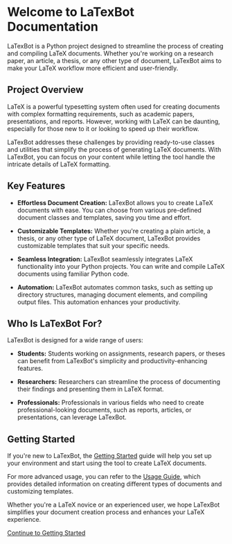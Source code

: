 # Welcome to LaTexBot Documentation

LaTexBot is a Python project designed to streamline the process of creating and compiling LaTeX documents. Whether you're working on a research paper, an article, a thesis, or any other type of document, LaTexBot aims to make your LaTeX workflow more efficient and user-friendly.

## Project Overview

LaTeX is a powerful typesetting system often used for creating documents with complex formatting requirements, such as academic papers, presentations, and reports. However, working with LaTeX can be daunting, especially for those new to it or looking to speed up their workflow.

LaTexBot addresses these challenges by providing ready-to-use classes and utilities that simplify the process of generating LaTeX documents. With LaTexBot, you can focus on your content while letting the tool handle the intricate details of LaTeX formatting.

## Key Features

- **Effortless Document Creation:** LaTexBot allows you to create LaTeX documents with ease. You can choose from various pre-defined document classes and templates, saving you time and effort.

- **Customizable Templates:** Whether you're creating a plain article, a thesis, or any other type of LaTeX document, LaTexBot provides customizable templates that suit your specific needs.

- **Seamless Integration:** LaTexBot seamlessly integrates LaTeX functionality into your Python projects. You can write and compile LaTeX documents using familiar Python code.

- **Automation:** LaTexBot automates common tasks, such as setting up directory structures, managing document elements, and compiling output files. This automation enhances your productivity.

## Who Is LaTexBot For?

LaTexBot is designed for a wide range of users:

- **Students:** Students working on assignments, research papers, or theses can benefit from LaTexBot's simplicity and productivity-enhancing features.

- **Researchers:** Researchers can streamline the process of documenting their findings and presenting them in LaTeX format.

- **Professionals:** Professionals in various fields who need to create professional-looking documents, such as reports, articles, or presentations, can leverage LaTexBot.

## Getting Started

If you're new to LaTexBot, the [Getting Started](getting_started.md) guide will help you set up your environment and start using the tool to create LaTeX documents.

For more advanced usage, you can refer to the [Usage Guide](usage_guide.md), which provides detailed information on creating different types of documents and customizing templates.

Whether you're a LaTeX novice or an experienced user, we hope LaTexBot simplifies your document creation process and enhances your LaTeX experience.

[Continue to Getting Started](getting_started.md)
